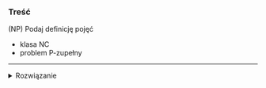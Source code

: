 ### Treść
(NP)
Podaj definicję pojęć
- klasa NC
- problem P-zupełny

------
<details><summary>Rozwiązanie</summary>
<p>

